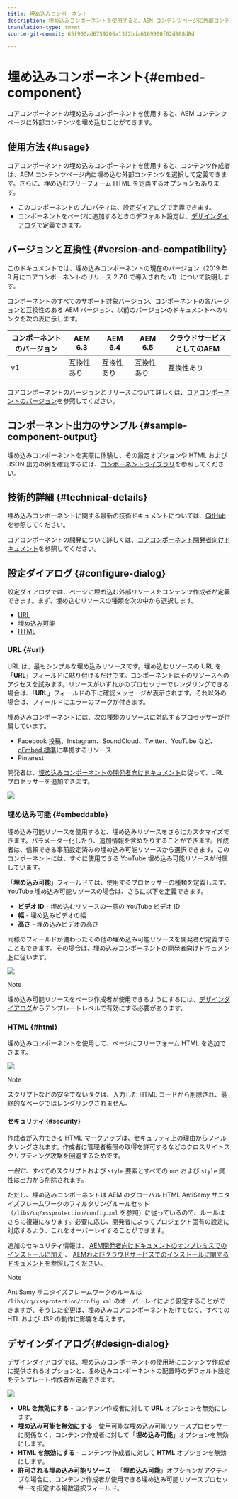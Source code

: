 ```yaml
---
title: 埋め込みコンポーネント
description: 埋め込みコンポーネントを使用すると、AEM コンテンツページに外部コンテンツを埋め込むことができます。
translation-type: tm+mt
source-git-commit: 65f900ad6759206a13f2bda6169900f62d968d8d

---
```



# 埋め込みコンポーネント{#embed-component}

コアコンポーネントの埋め込みコンポーネントを使用すると、AEM コンテンツページに外部コンテンツを埋め込むことができます。

## 使用方法 {#usage}

コアコンポーネントの埋め込みコンポーネントを使用すると、コンテンツ作成者は、AEM コンテンツページ内に埋め込む外部コンテンツを選択して定義できます。さらに、埋め込むフリーフォーム HTML を定義するオプションもあります。

* このコンポーネントのプロパティは、[設定ダイアログ](#configure-dialog)で定義できます。
* コンポーネントをページに追加するときのデフォルト設定は、[デザインダイアログ](#design-dialog)で定義できます。

## バージョンと互換性 {#version-and-compatibility}

このドキュメントでは、埋め込みコンポーネントの現在のバージョン（2019 年 9 月にコアコンポーネントのリリース 2.7.0 で導入された v1）について説明します。

コンポーネントのすべてのサポート対象バージョン、コンポーネントの各バージョンと互換性のある AEM バージョン、以前のバージョンのドキュメントへのリンクを次の表に示します。

| コンポーネントのバージョン | AEM 6.3 | AEM 6.4 | AEM 6.5 | クラウドサービスとしてのAEM |
|--- |--- |--- |---|---|
| v1 | 互換性あり | 互換性あり | 互換性あり | 互換性あり |

コアコンポーネントのバージョンとリリースについて詳しくは、[コアコンポーネントのバージョン](versions.md)を参照してください。

## コンポーネント出力のサンプル {#sample-component-output}

埋め込みコンポーネントを実際に体験し、その設定オプションや HTML および JSON 出力の例を確認するには、[コンポーネントライブラリ](https://adobe.com/go/aem_cmp_library_embed)を参照してください。

## 技術的詳細 {#technical-details}

埋め込みコンポーネントに関する最新の技術ドキュメントについては、[GitHub](https://adobe.com/go/aem_cmp_tech_embed_v1) を参照してください。

コアコンポーネントの開発について詳しくは、[コアコンポーネント開発者向けドキュメント](developing.md)を参照してください。

## 設定ダイアログ {#configure-dialog}

設定ダイアログでは、ページに埋め込む外部リソースをコンテンツ作成者が定義できます。まず、埋め込むリソースの種類を次の中から選択します。

* [URL](#url)
* [埋め込み可能](#embeddable)
* [HTML](#html)

### URL {#url}

URL は、最もシンプルな埋め込みリソースです。埋め込むリソースの URL を「**URL**」フィールドに貼り付けるだけです。コンポーネントはそのリソースへのアクセスを試みます。リソースがいずれかのプロセッサーでレンダリングできる場合は、「**URL**」フィールドの下に確認メッセージが表示されます。それ以外の場合は、フィールドにエラーのマークが付きます。

埋め込みコンポーネントには、次の種類のリソースに対応するプロセッサーが付属しています。

* Facebook 投稿、Instagram、SoundCloud、Twitter、YouTube など、[oEmbed 標準](https://oembed.com/)に準拠するリソース
* Pinterest

開発者は、[埋め込みコンポーネントの開発者向けドキュメント](https://github.com/adobe/aem-core-wcm-components/tree/master/content/src/content/jcr_root/apps/core/wcm/components/embed/v1/embed#extending-the-embed-component)に従って、URL プロセッサーを追加できます。

![](assets/screen-shot-2019-09-25-10.08.29.png)

### 埋め込み可能 {#embeddable}

埋め込み可能リソースを使用すると、埋め込みリソースをさらにカスタマイズできます。パラメーター化したり、追加情報を含めたりすることができます。作成者は、信頼できる事前設定済みの埋め込み可能リソースから選択できます。このコンポーネントには、すぐに使用できる YouTube 埋め込み可能リソースが付属しています。

「**埋め込み可能**」フィールドでは、使用するプロセッサーの種類を定義します。YouTube 埋め込み可能リソースの場合は、さらに以下を定義できます。

* **ビデオ ID** - 埋め込むリソースの一意の YouTube ビデオ ID
* **幅** - 埋め込みビデオの幅
* **高さ** - 埋め込みビデオの高さ

同様のフィールドが備わったその他の埋め込み可能リソースを開発者が定義することもできます。その場合は、[埋め込みコンポーネントの開発者向けドキュメント](https://github.com/adobe/aem-core-wcm-components/tree/master/content/src/content/jcr_root/apps/core/wcm/components/embed/v1/embed#extending-the-embed-component)に従います。

![](assets/screen-shot-2019-09-25-10.15.00.png)

>[!NOTE]
>埋め込み可能リソースをページ作成者が使用できるようにするには、[デザインダイアログ](#design-dialog)からテンプレートレベルで有効にする必要があります。

### HTML {#html}

埋め込みコンポーネントを使用して、ページにフリーフォーム HTML を追加できます。

![](assets/screen-shot-2019-09-25-10.20.00.png)

>[!NOTE]
>スクリプトなどの安全でないタグは、入力した HTML コードから削除され、最終的なページではレンダリングされません。

#### セキュリティ {#security}

作成者が入力できる HTML マークアップは、セキュリティ上の理由からフィルタリングされます。作成者に管理者権限の取得を許可するなどのクロスサイトスクリプティング攻撃を回避するためです。

*一般に*、すべてのスクリプトおよび `style` 要素とすべての `on*` および `style` 属性は出力から削除されます。

ただし、埋め込みコンポーネントは AEM のグローバル HTML AntiSamy サニタイズフレームワークのフィルタリングルールセット（`/libs/cq/xssprotection/config.xml` を参照）に従っているので、ルールはさらに複雑になります。必要に応じ、開発者によってプロジェクト固有の設定に対応するよう、これをオーバーレイすることができます。

追加のセキュリティ情報は、 [AEM開発者向けドキュメントのオンプレミスでのインストールに加え](https://docs.adobe.com/content/help/en/experience-manager-65/developing/introduction/security.html) 、 [AEMおよびクラウドサービスでのインストールに関するドキュメントを参照してください。](https://docs.adobe.com/content/help/en/experience-manager-cloud-service/security/home.html)

>[!NOTE]
>AntiSamy サニタイズフレームワークのルールは `/libs/cq/xssprotection/config.xml` のオーバーレイにより設定することができますが、そうした変更は、埋め込みコアコンポーネントだけでなく、すべての HTL および JSP の動作に影響を与えます。

## デザインダイアログ{#design-dialog}

デザインダイアログでは、埋め込みコンポーネントの使用時にコンテンツ作成者に提供されるオプションと、埋め込みコンポーネントの配置時のデフォルト設定をテンプレート作成者が定義できます。

![](assets/screen-shot-2019-09-25-10.25.28.png)

* **URL を無効にする** - コンテンツ作成者に対して **URL** オプションを無効にします。
* **埋め込み可能を無効にする** - 使用可能な埋め込み可能リソースプロセッサーに関係なく、コンテンツ作成者に対して「**埋め込み可能**」オプションを無効にします。
* **HTML を無効にする** - コンテンツ作成者に対して **HTML** オプションを無効にします。
* **許可される埋め込み可能リソース** - 「**埋め込み可能**」オプションがアクティブな場合に、コンテンツ作成者が使用できる埋め込み可能リソースプロセッサーを指定する複数選択フィールド。
